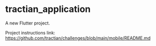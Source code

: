 # tractian_application

A new Flutter project.

Project instructions link: https://github.com/tractian/challenges/blob/main/mobile/README.md